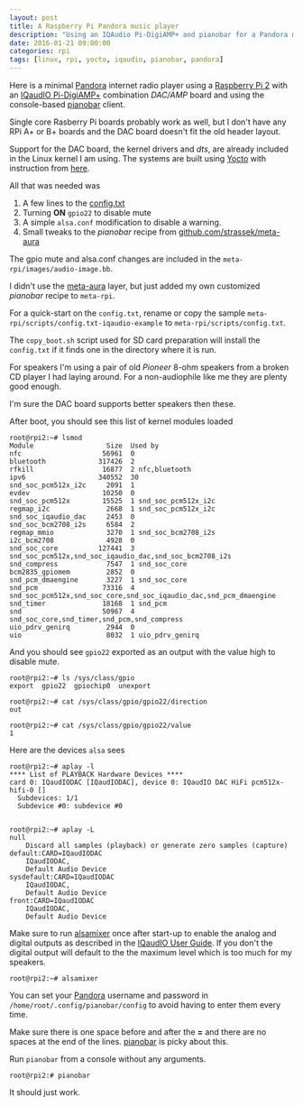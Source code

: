 ```yaml
---
layout: post
title: A Raspberry Pi Pandora music player
description: "Using an IQAudio Pi-DigiAMP+ and pianobar for a Pandora music player"
date: 2016-01-21 09:00:00
categories: rpi
tags: [linux, rpi, yocto, iqaudio, pianobar, pandora]
---
```


Here is a minimal [Pandora][pandora] internet radio player using a [Raspberry Pi 2][rpi] with an [IQaudIO Pi-DigiAMP+][digiamp-plus] combination *DAC/AMP* board and using the console-based [pianobar][pianobar] client.

Single core Rasberry Pi boards probably work as well, but I don't have any RPi A+ or B+ boards and the DAC board doesn't fit the old header layout.

Support for the DAC board, the kernel drivers and *dts*, are already included in the Linux kernel I am using. The systems are built using [Yocto][yocto] with instruction from [here][rpi-yocto].

All that was needed was

1. A few lines to the [config.txt][config-txt]
2. Turning **ON** `gpio22` to disable mute
3. A simple `alsa.conf` modification to disable a warning.
4. Small tweaks to the *pianobar* recipe from [github.com/strassek/meta-aura][meta-aura]

The gpio mute and alsa.conf changes are included in the `meta-rpi/images/audio-image.bb`.

I didn't use the [meta-aura][meta-aura] layer, but just added my own customized *pianobar* recipe to `meta-rpi`.

For a quick-start on the `config.txt`, rename or copy the sample `meta-rpi/scripts/config.txt-iqaudio-example` to `meta-rpi/scripts/config.txt`.

The `copy_boot.sh` script used for SD card preparation will install the `config.txt` if it finds one in the directory where it is run.

For speakers I'm using a pair of old *Pioneer* 8-ohm speakers from a broken CD player I had laying around. For a non-audiophile like me they are plenty good enough.

I'm sure the DAC board supports better speakers then these.

After boot, you should see this list of kernel modules loaded

    root@rpi2:~# lsmod
    Module                  Size  Used by
    nfc                    56961  0
    bluetooth             317426  2
    rfkill                 16877  2 nfc,bluetooth
    ipv6                  340552  30
    snd_soc_pcm512x_i2c     2091  1
    evdev                  10250  0
    snd_soc_pcm512x        15525  1 snd_soc_pcm512x_i2c
    regmap_i2c              2668  1 snd_soc_pcm512x_i2c
    snd_soc_iqaudio_dac     2453  0
    snd_soc_bcm2708_i2s     6584  2
    regmap_mmio             3270  1 snd_soc_bcm2708_i2s
    i2c_bcm2708             4928  0
    snd_soc_core          127441  3 snd_soc_pcm512x,snd_soc_iqaudio_dac,snd_soc_bcm2708_i2s
    snd_compress            7547  1 snd_soc_core
    bcm2835_gpiomem         2852  0
    snd_pcm_dmaengine       3227  1 snd_soc_core
    snd_pcm                73316  4 snd_soc_pcm512x,snd_soc_core,snd_soc_iqaudio_dac,snd_pcm_dmaengine
    snd_timer              18168  1 snd_pcm
    snd                    50967  4 snd_soc_core,snd_timer,snd_pcm,snd_compress
    uio_pdrv_genirq         2944  0
    uio                     8032  1 uio_pdrv_genirq

And you should see `gpio22` exported as an output with the value high to disable mute.

    root@rpi2:~# ls /sys/class/gpio
    export  gpio22  gpiochip0  unexport

    root@rpi2:~# cat /sys/class/gpio/gpio22/direction
    out

    root@rpi2:~# cat /sys/class/gpio/gpio22/value
    1

Here are the devices `alsa` sees

    root@rpi2:~# aplay -l
    **** List of PLAYBACK Hardware Devices ****
    card 0: IQaudIODAC [IQaudIODAC], device 0: IQaudIO DAC HiFi pcm512x-hifi-0 []
      Subdevices: 1/1
      Subdevice #0: subdevice #0


    root@rpi2:~# aplay -L
    null
        Discard all samples (playback) or generate zero samples (capture)
    default:CARD=IQaudIODAC
        IQaudIODAC,
        Default Audio Device
    sysdefault:CARD=IQaudIODAC
        IQaudIODAC,
        Default Audio Device
    front:CARD=IQaudIODAC
        IQaudIODAC,
        Default Audio Device

Make sure to run [alsamixer][alsamixer] once after start-up to enable the analog and digital outputs as described in the [IQaudIO User Guide][iqaudio-pdf]. If you don't the digital output will default to the the maximum level which is too much for my speakers.

    root@rpi2:~# alsamixer 

You can set your [Pandora][pandora] username and password in `/home/root/.config/pianobar/config` to avoid having to enter them every time.

Make sure there is one space before and after the **=** and there are no spaces at the end of the lines. [pianobar][pianobar] is picky about this.

Run `pianobar` from a console without any arguments.

    root@rpi2:# pianobar

It should just work.
 
[digiamp-plus]: http://www.iqaudio.co.uk/home/9-pi-digiamp-0712411999650.html
[pianobar]: https://6xq.net/pianobar/
[rpi-yocto]: http://www.jumpnowtek.com/rpi/Raspberry-Pi-Systems-with-Yocto.html
[config-txt]: https://github.com/jumpnow/meta-rpi/blob/jethro/scripts/config.txt-iqaudio-example
[audio-image]: https://github.com/jumpnow/meta-rpi/blob/jethro/images/audio-image.bb
[meta-rpi]: https://github.com/jumpnow/meta-rpi
[pandora]: http://www.pandora.com
[rpi]: https://www.raspberrypi.org/
[iqaudio-pdf]: http://www.iqaudio.com/downloads/IQaudIO.pdf
[alsamixer]: https://en.wikipedia.org/wiki/Alsamixer
[yocto]: https://www.yoctoproject.org
[meta-aura]: https://github.com/strassek/meta-aura